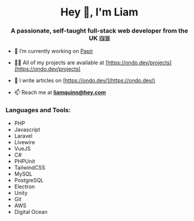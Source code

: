 <h1 align="center">Hey 👋, I'm Liam</h1>
<h3 align="center">A passionate, self-taught full-stack web developer from the UK 🇬🇧</h3>

- 🔭 I’m currently working on [Papir](https://usepapir.com)

<!-- - 🌱 I’m currently learning **React Native** -->

- 👨‍💻 All of my projects are available at [https://ondo.dev/projects](https://ondo.dev/projects)

- 📝 I write articles on [https://ondo.dev/](https://ondo.dev/)

- 📫 Reach me at **liamquinn@hey.com**

<h3 align="left">Languages and Tools:</h3>

- PHP
- Javascript
- Laravel
- Livewire
- VueJS
- C#
- PHPUnit
- TailwindCSS
- MySQL
- PostgreSQL
- Electron
- Unity
- Git
- AWS
- Digital Ocean
